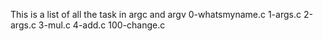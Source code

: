 This is a list of all the task in argc and argv
0-whatsmyname.c
1-args.c
2-args.c
3-mul.c
4-add.c
100-change.c
